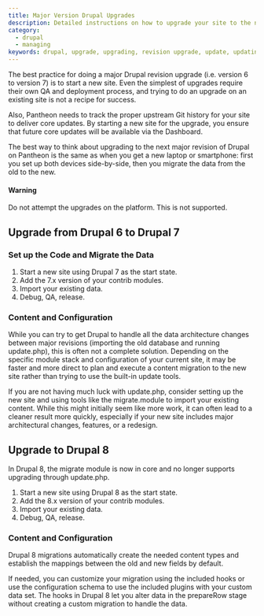 ```yaml
---
title: Major Version Drupal Upgrades
description: Detailed instructions on how to upgrade your site to the next major version of Drupal.
category:
  - drupal
  - managing
keywords: drupal, upgrade, upgrading, revision upgrade, update, updating
---
```

The best practice for doing a major Drupal revision upgrade (i.e. version 6 to version 7) is to start a new site. Even the simplest of upgrades require their own QA and deployment process, and trying to do an upgrade on an existing site is not a recipe for success.

Also, Pantheon needs to track the proper upstream Git history for your site to deliver core updates. By starting a new site for the upgrade, you ensure that future core updates will be available via the Dashboard.

The best way to think about upgrading to the next major revision of Drupal on Pantheon is the same as when you get a new laptop or smartphone: first you set up both devices side-by-side, then you migrate the data from the old to the new.

<div class="alert alert-danger" role="alert">
<h4>Warning</h4>
Do not attempt the upgrades on the platform. This is not supported.</div>

## Upgrade from Drupal 6 to Drupal 7

### Set up the Code and Migrate the Data

1. Start a new site using Drupal 7 as the start state.
2. Add the 7.x version of your contrib modules.
3. Import your existing data.
4. Debug, QA, release.

### Content and Configuration

While you can try to get Drupal to handle all the data architecture changes between major revisions (importing the old database and running update.php), this is often not a complete solution. Depending on the specific module stack and configuration of your current site, it may be faster and more direct to plan and execute a content migration to the new site rather than trying to use the built-in update tools.

If you are not having much luck with update.php, consider setting up the new site and using tools like the migrate.module to import your existing content. While this might initially seem like more work, it can often lead to a cleaner result more quickly, especially if your new site includes major architectural changes, features, or a redesign.

## Upgrade to Drupal 8

In Drupal 8, the migrate module is now in core and no longer supports upgrading through update.php.

1. Start a new site using Drupal 8 as the start state.
2. Add the 8.x version of your contrib modules.
3. Import your existing data.
4. Debug, QA, release.

### Content and Configuration

Drupal 8 migrations automatically create the needed content types and establish the mappings between the old and new fields by default.

If needed, you can customize your migration using the included hooks or use the configuration schema to use the included plugins with your custom data set. The hooks in Drupal 8 let you alter data in the prepareRow stage without creating a custom migration to handle the data.
